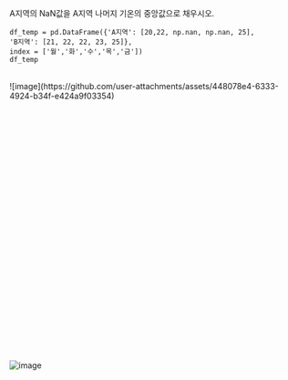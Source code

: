 A지역의 NaN값을 A지역 나머지 기온의 중앙값으로 채우시오.  <br>

```
df_temp = pd.DataFrame({'A지역': [20,22, np.nan, np.nan, 25], 
'B지역': [21, 22, 22, 23, 25]}, 
index = ['월','화','수','목','금']) 
df_temp
```

<br>
![image](https://github.com/user-attachments/assets/448078e4-6333-4924-b34f-e424a9f03354)

<br><br><br><br><br><br><br><br><br><br><br><br><br><br><br><br><br><br><br><br><br><br><br><br><br><br>
![image](https://github.com/user-attachments/assets/6000805b-9f40-468b-8d9d-e5f3619cdd03)

